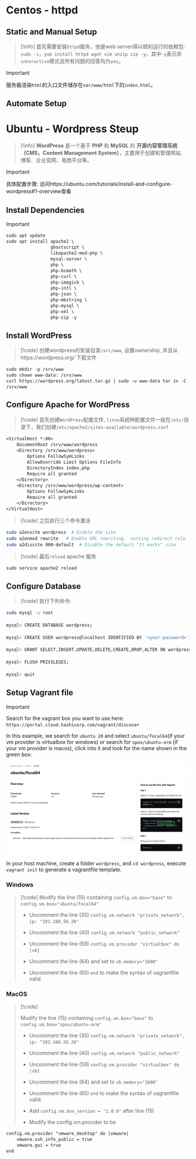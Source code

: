 # Centos - httpd
## Static and Manual Setup
> [!info]
> 首先需要安装`httpd`服务，他是web server得以顺利运行的依赖包: `sudo -i; yum install httpd wget vim unzip zip -y`，其中`-y`表示非`interactive`模式且所有问题的回答均为`yes`。

> [!important]
> 服务器渲染`html`的入口文件储存在`var/www/html`下的`index.html`。




## Automate Setup


# Ubuntu - Wordpress Steup
> [!info]
> **WordPress** 是一个基于 **PHP** 和 **MySQL** 的 **开源内容管理系统（CMS，Content Management System）**，主要用于创建和管理网站、博客、企业官网、电商平台等。

> [!important]
> 具体配置步骤:
> 访问https://ubuntu.com/tutorials/install-and-configure-wordpress#1-overview查看

## Install Dependencies
> [!important]
```
sudo apt update
sudo apt install apache2 \
                 ghostscript \
                 libapache2-mod-php \
                 mysql-server \
                 php \
                 php-bcmath \
                 php-curl \
                 php-imagick \
                 php-intl \
                 php-json \
                 php-mbstring \
                 php-mysql \
                 php-xml \
                 php-zip -y
```


## Install WordPress
> [!code]
> 创建wordpress的安装目录`/src/www`, 设置ownership, 并且从https://wordpress.org/ 下载文件
```
sudo mkdir -p /srv/www
sudo chown www-data: /srv/www
curl https://wordpress.org/latest.tar.gz | sudo -u www-data tar zx -C /srv/www
```


## Configure Apache for WordPress
> [!code]
> 首先创建`WordPress`配置文件, `linux`系统种配置文件一般在`/etc/`目录下，我们创建`/etc/apache2/sites-available/wordpress.conf`
```
<VirtualHost *:80>
    DocumentRoot /srv/www/wordpress
    <Directory /srv/www/wordpress>
        Options FollowSymLinks
        AllowOverride Limit Options FileInfo
        DirectoryIndex index.php
        Require all granted
    </Directory>
    <Directory /srv/www/wordpress/wp-content>
        Options FollowSymLinks
        Require all granted
    </Directory>
</VirtualHost>
```
> [!code]
> 之后执行三个命令激活
```bash
sudo a2ensite wordpress  # Enable the site
sudo a2enmod rewrite   # Enable URL rewriting， setting redirect rule
sudo a2dissite 000-default  # Disable the default "It works" site
```
> [!code]
> 最后`reload` apache 服务
```
sudo service apache2 reload
```


## Configure Database
> [!code]
> 执行下列命令:
```bash
sudo mysql -u root

mysql> CREATE DATABASE wordpress;

mysql> CREATE USER wordpress@localhost IDENTIFIED BY '<your-password>'; # 这里密码可以任意

mysql> GRANT SELECT,INSERT,UPDATE,DELETE,CREATE,DROP,ALTER ON wordpress.* TO wordpress@localhost; # Make sure it is single line

mysql> FLUSH PRIVILEGES;

mysql> quit
```





## Setup Vagrant file
> [!important]
> Search for the vagrant box you want to use here:
>`https://portal.cloud.hashicorp.com/vagrant/discover`
>
>In this example, we search for `ubuntu 20` and select `ubuntu/focal64`(if your vm provider is virtualbox for windows) or search for `spox/ubuntu-arm` (if your vm provider is macos), click into it and look for the name shown in the green box:
>
>![](Website%20Setup.assets/39c60f4f7ae228c78618a2b008df9ddc_MD5.jpeg)
> 
> In your host machine, create a folder `wordpress`, and `cd wordpress`, execute `vagrant init` to generate a vagrantfile template.
> 
>



### Windows
> [!code]
>  Modify the line (15) containing `config.vm.box="base"` to `config.vm.box="ubuntu/focal64"`
> 
> - Uncomment the line (35) `config.vm.network "private_network", ip: "192.168.56.26"`
> 
> - Uncomment the line (40) `config.vm.network "public_network"`
> 
> - Uncomment the line (59) `config.vm.provider "virtualbox" do |vb|`
> 
> - Uncomment the line (64) and set to `vb.memory="1600"`
> 
> - Uncomment the line (65) `end` to make the syntax of vagrantfile valid.






### MacOS
> [!code]
>
>  Modify the line (15) containing `config.vm.box="base"` to `config.vm.box="spox/ubuntu-arm"`
> 
> - Uncomment the line (35) `config.vm.network "private_network", ip: "192.168.56.26"`
> 
> - Uncomment the line (40) `config.vm.network "public_network"`
> 
> - Uncomment the line (59) `config.vm.provider "virtualbox" do |vb|`
> 
> - Uncomment the line (64) and set to `vb.memory="1600"`
> 
> - Uncomment the line (65) `end` to make the syntax of vagrantfile valid.
> 
> - Add `config.vm.box_version = "1.0.0"` after line (15) 
> - Modify the config.vm.provider to be 
```
config.vm.provider "vmware_desktop" do |vmware|
	vmware.ssh_info_public = true
	vmware.gui = true
end
```


